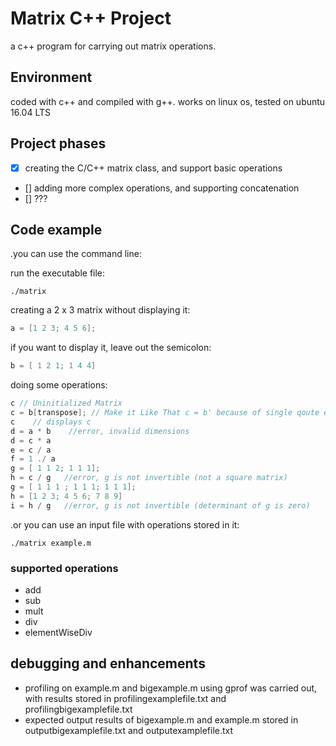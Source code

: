# Matrix C++ Project
  a c++ program for carrying out matrix operations.

## Environment
coded with c++ and compiled with g++.
works on linux os, tested on ubuntu 16.04 LTS

## Project phases
- [x] creating the C/C++ matrix class, and support basic operations
- []  adding more complex operations, and supporting concatenation
- [] ???


## Code example
.you can use the command line:

run the executable file:
```
./matrix
```

creating a 2 x 3 matrix without displaying it:
```c++
a = [1 2 3; 4 5 6];
```

if you want to display it, leave out the semicolon:
```c++
b = [ 1 2 1; 1 4 4]
```

doing some operations:

```c++
c // Uninitialized Matrix
c = b[transpose]; // Make it Like That c = b' because of single qoute escape doesn't work here
c    // displays c
d = a * b    //error, invalid dimensions
d = c * a
e = c / a
f = 1 ./ a
g = [ 1 1 2; 1 1 1];
h = c / g   //error, g is not invertible (not a square matrix)
g = [ 1 1 1 ; 1 1 1; 1 1 1];
h = [1 2 3; 4 5 6; 7 8 9]
i = h / g   //error, g is not invertible (determinant of g is zero)
```

.or you can use an input file with operations stored in it:
```
./matrix example.m
```
### supported operations
- add
- sub
- mult
- div
- elementWiseDiv

## debugging and enhancements
- profiling on example.m and bigexample.m using gprof was carried out, with results stored in profilingexamplefile.txt and profilingbigexamplefile.txt
- expected output results of bigexample.m and example.m stored in outputbigexamplefile.txt and outputexamplefile.txt
